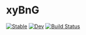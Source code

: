 # xyBnG

[![Stable](https://img.shields.io/badge/docs-stable-blue.svg)](https://xijiang.github.io/xyBnG.jl/stable/)
[![Dev](https://img.shields.io/badge/docs-dev-blue.svg)](https://xijiang.github.io/xyBnG.jl/dev/)
[![Build Status](https://github.com/xijiang/xyBnG.jl/actions/workflows/CI.yml/badge.svg?branch=main)](https://github.com/xijiang/xyBnG.jl/actions/workflows/CI.yml?query=branch%3Amain)
